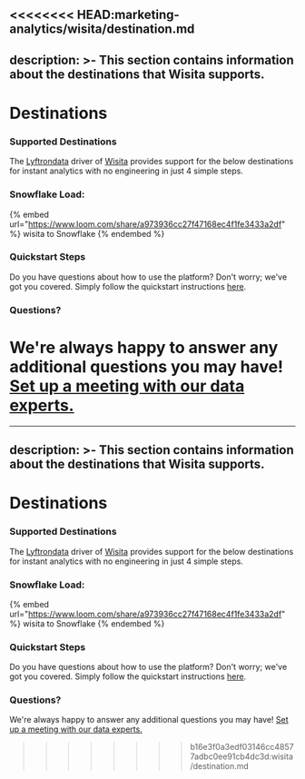 <<<<<<<< HEAD:marketing-analytics/wisita/destination.md
---
description: >-
    This section contains information about the destinations that Wisita
    supports.
---

# Destinations

### Supported Destinations

The [Lyftrondata](https://www.lyftrondata.com/) driver of [Wisita](None) provides support for the below destinations for instant analytics with no engineering in just 4 simple steps.

### Snowflake Load:

{% embed url="https://www.loom.com/share/a973936cc27f47168ec4f1fe3433a2df" %}
wisita to Snowflake
{% endembed %}

### Quickstart Steps

Do you have questions about how to use the platform? Don't worry; we've got you covered. Simply follow the quickstart instructions [here](../../../quickstart-steps.md).

### Questions? <a href="#questions" id="questions"></a>

We're always happy to answer any additional questions you may have! [Set up a meeting with our data experts.](https://www.lyftrondata.com/book-a-meeting/)
========
---
description: >-
    This section contains information about the destinations that Wisita
    supports.
---

# Destinations

### Supported Destinations

The [Lyftrondata](https://www.lyftrondata.com/) driver of [Wisita](None) provides support for the below destinations for instant analytics with no engineering in just 4 simple steps.

### Snowflake Load:

{% embed url="https://www.loom.com/share/a973936cc27f47168ec4f1fe3433a2df" %}
wisita to Snowflake
{% endembed %}

### Quickstart Steps

Do you have questions about how to use the platform? Don't worry; we've got you covered. Simply follow the quickstart instructions [here](../../../quickstart-steps.md).

### Questions? <a href="#questions" id="questions"></a>

We're always happy to answer any additional questions you may have! [Set up a meeting with our data experts.](https://www.lyftrondata.com/book-a-meeting/)
>>>>>>>> b16e3f0a3edf03146cc48577adbc0ee91cb4dc3d:wisita/destination.md
